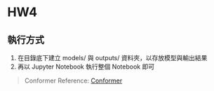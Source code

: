 # HW4
## 執行方式
1. 在目錄底下建立 models/ 與 outputs/ 資料夾，以存放模型與輸出結果
2. 再以 Jupyter Notebook 執行整個 Notebook 即可
> Conformer Reference: [Conformer](https://github.com/lucidrains/conformer)